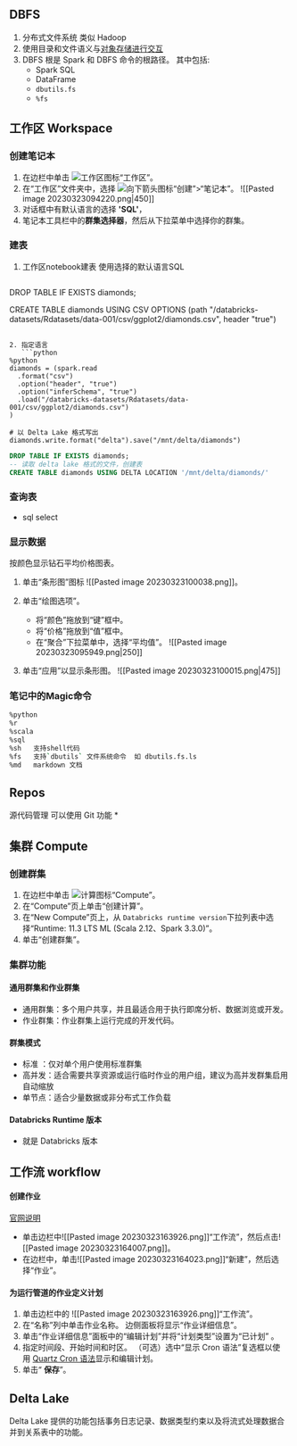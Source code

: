 
##  DBFS

1. 分布式文件系统  类似  Hadoop
2. 使用目录和文件语义与[对象存储进行交互](https://learn.microsoft.com/zh-cn/azure/databricks/dbfs/#interact-files)
3. DBFS 根是 Spark 和 DBFS 命令的根路径。 其中包括:
	-   Spark SQL
	-   DataFrame
	-   `dbutils.fs`
	-   `%fs`
	
## 工作区 Workspace

### 创建笔记本
1.  在边栏中单击 ![工作区图标](https://learn.microsoft.com/zh-cn/azure/databricks/_static/images/icons/workspace-icon.png)“工作区”。
2.  在“工作区”文件夹中，选择 ![向下箭头图标](https://learn.microsoft.com/zh-cn/azure/databricks/_static/images/icons/down-caret.png)“创建”>“笔记本”。
   ![[Pasted image 20230323094220.png|450]]
3. 对话框中有默认语言的选择 **'SQL'**，
4. 笔记本工具栏中的**群集选择器**，然后从下拉菜单中选择你的群集。


### 建表

1. 工作区notebook建表 使用选择的默认语言SQL
   ```sql
DROP TABLE IF EXISTS diamonds;

CREATE TABLE diamonds USING CSV OPTIONS (path "/databricks-datasets/Rdatasets/data-001/csv/ggplot2/diamonds.csv", header "true")
```

2. 指定语言
   ```python
%python
diamonds = (spark.read
  .format("csv")
  .option("header", "true")
  .option("inferSchema", "true")
  .load("/databricks-datasets/Rdatasets/data-001/csv/ggplot2/diamonds.csv")
)

# 以 Delta Lake 格式写出
diamonds.write.format("delta").save("/mnt/delta/diamonds")
```

```sql
DROP TABLE IF EXISTS diamonds;
-- 读取 delta lake 格式的文件，创建表
CREATE TABLE diamonds USING DELTA LOCATION '/mnt/delta/diamonds/'
```

### 查询表

* sql select

### 显示数据

按颜色显示钻石平均价格图表。
1.  单击“条形图”图标 ![[Pasted image 20230323100038.png]]。
2.  单击“绘图选项”。
    -   将“颜色”拖放到“键”框中。
    -   将“价格”拖放到“值”框中。
    -   在“聚合”下拉菜单中，选择“平均值”。
        ![[Pasted image 20230323095949.png|250]]
        
3.  单击“应用”以显示条形图。
   ![[Pasted image 20230323100015.png|475]]

### 笔记中的Magic命令
```sh
%python
%r
%scala
%sql
%sh   支持shell代码
%fs   支持`dbutils` 文件系统命令  如 dbutils.fs.ls
%md   markdown 文档
```
## Repos
源代码管理
可以使用 Git 功能
* 

## 集群 Compute

### 创建群集
1.  在边栏中单击 ![计算图标](https://learn.microsoft.com/zh-cn/azure/databricks/_static/images/icons/clusters-icon.png)“Compute”。
2.  在“Compute”页上单击“创建计算”。
3.  在“New Compute”页上，从 `Databricks runtime version`下拉列表中选择“Runtime: 11.3 LTS ML (Scala 2.12、Spark 3.3.0)”。
4.  单击“创建群集”。


### 集群功能

#### 通用群集和作业群集

* 通用群集：多个用户共享，并且最适合用于执行即席分析、数据浏览或开发。
* 作业群集：作业群集上运行完成的开发代码。

#### 群集模式

* 标准 ：仅对单个用户使用标准群集
* 高并发：适合需要共享资源或运行临时作业的用户组，建议为高并发群集启用自动缩放
* 单节点：适合少量数据或非分布式工作负载

#### Databricks Runtime 版本

* 就是 Databricks 版本


## 工作流 workflow

#### 创建作业
[官网说明](https://learn.microsoft.com/zh-cn/azure/databricks/workflows/jobs/jobs#--create-a-job)
-   单击边栏中![[Pasted image 20230323163926.png]]“工作流”，然后点击![[Pasted image 20230323164007.png]]。
-   在边栏中，单击![[Pasted image 20230323164023.png]]“新建”，然后选择“作业”。


#### 为运行管道的作业定义计划
1.  单击边栏中的 ![[Pasted image 20230323163926.png]]“工作流”。
2.  在“名称”列中单击作业名称。 边侧面板将显示“作业详细信息”。
3.  单击“作业详细信息”面板中的“编辑计划”并将“计划类型”设置为“已计划” 。
4.  指定时间段、开始时间和时区。 （可选）选中“显示 Cron 语法”复选框以使用 [Quartz Cron 语法](http://www.quartz-scheduler.org/documentation/quartz-2.3.0/tutorials/crontrigger.html)显示和编辑计划。
5.  单击“ **保存**”。

## Delta Lake

  Delta Lake 提供的功能包括事务日志记录、数据类型约束以及将流式处理数据合并到关系表中的功能。

